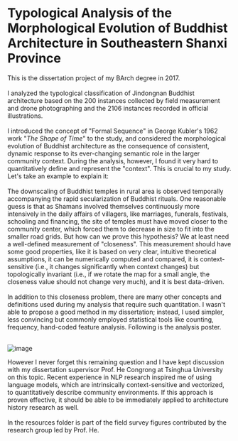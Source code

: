 # Typological Analysis of the Morphological Evolution of Buddhist Architecture in Southeastern Shanxi Province
This is the dissertation project of my BArch degree in 2017.<br><br>
I analyzed the typological classification of Jindongnan Buddhist architecture based on the 200 instances collected by field measurement and drone photographing and the 2106 instances recorded in official illustrations. <br> <br>
I introduced the concept of "Formal Sequence" in George Kubler's 1962 work "_The Shape of Time_" to the study, and considered the morphological evolution of Buddhist architecture as the consequence of consistent, dynamic response to its ever-changing semantic role in the larger community context. During the analysis, however, I found it very hard to quantitatively define and represent the "context". This is crucial to my study. Let's take an example to explain it:<br><br>
The downscaling of Buddhist temples in rural area is observed temporally accompanying the rapid secularization of Buddhist rituals. One reasonable guess is that as Shamans involved themselves continuously more intensively in the daily affairs of villagers, like marriages, funerals, festivals, schooling and financing, the site of temples must have moved closer to the community center, which forced them to decrease in size to fit into the smaller road grids. But how can we prove this hypothesis? We at least need a well-defined measurement of "closeness". This measurement should have some good properties, like it is based on very clear, intuitive theoretical assumptions, it can be numerically computed and compared, it is context-sensitive (i.e., it changes significantly when context changes) but topologically invariant (i.e., if we rotate the map for a small angle, the closeness value should not change very much), and it is best data-driven.<br><br>
In addition to this closeness problem, there are many other concepts and definitions used during my analysis that require such quantitation. I wasn't able to propose a good method in my dissertation; instead, I used simpler, less convincing but commonly employed statistical tools like counting, frequency, hand-coded feature analysis. Following is the analysis poster.<br><br>

![image]()

However I never forget this remaining question and I have kept discussion with my dissertation supervisor Prof. He Congrong at Tsinghua University on this topic. Recent experience in NLP research inspired me of using language models, which are intrinsically context-sensitive and vectorized, to quantitatively describe community environments. If this approach is proven effective, it should be able to be immediately applied to architecture history research as well.<br><br>
In the resources folder is part of the field survey figures contributed by the research group led by Prof. He. 
